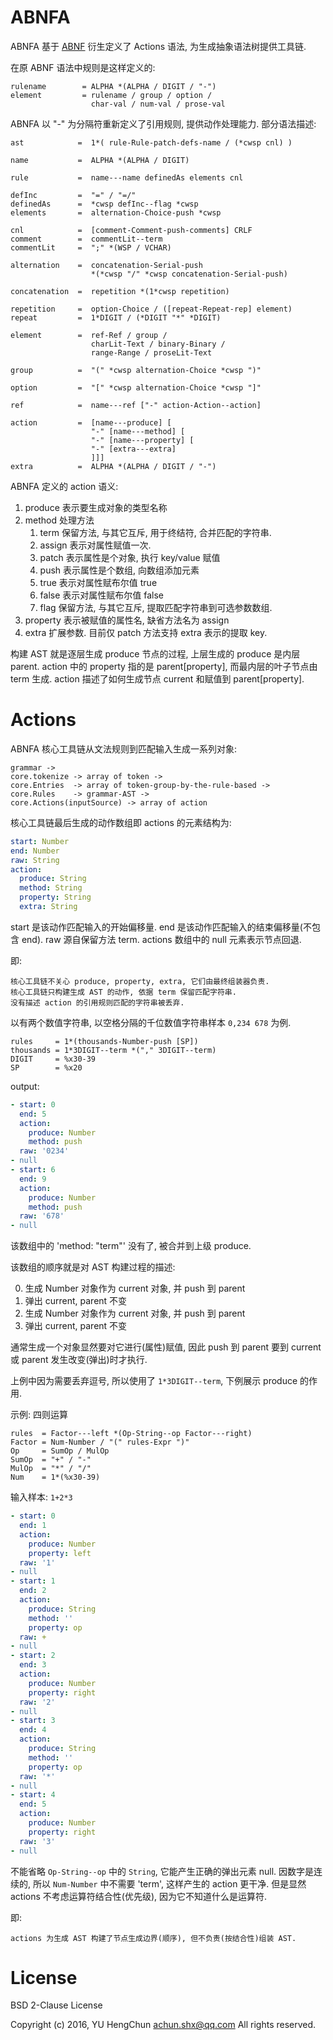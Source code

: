 # ABNFA

ABNFA 基于 [ABNF][] 衍生定义了 Actions 语法, 为生成抽象语法树提供工具链.

在原 ABNF 语法中规则是这样定义的:

```abnf
rulename        = ALPHA *(ALPHA / DIGIT / "-")
element         = rulename / group / option /
                  char-val / num-val / prose-val
```

ABNFA 以 "-" 为分隔符重新定义了引用规则, 提供动作处理能力. 部分语法描述:

```abnf
ast            =  1*( rule-Rule-patch-defs-name / (*cwsp cnl) )

name           =  ALPHA *(ALPHA / DIGIT)

rule           =  name---name definedAs elements cnl

defInc         =  "=" / "=/"
definedAs      =  *cwsp defInc--flag *cwsp
elements       =  alternation-Choice-push *cwsp

cnl            =  [comment-Comment-push-comments] CRLF
comment        =  commentLit--term
commentLit     =  ";" *(WSP / VCHAR)

alternation    =  concatenation-Serial-push
                  *(*cwsp "/" *cwsp concatenation-Serial-push)

concatenation  =  repetition *(1*cwsp repetition)

repetition     =  option-Choice / ([repeat-Repeat-rep] element)
repeat         =  1*DIGIT / (*DIGIT "*" *DIGIT)

element        =  ref-Ref / group /
                  charLit-Text / binary-Binary /
                  range-Range / proseLit-Text

group          =  "(" *cwsp alternation-Choice *cwsp ")"

option         =  "[" *cwsp alternation-Choice *cwsp "]"

ref            =  name---ref ["-" action-Action--action]

action         =  [name---produce] [
                  "-" [name---method] [
                  "-" [name---property] [
                  "-" [extra---extra]
                  ]]]
extra          =  ALPHA *(ALPHA / DIGIT / "-")
```

ABNFA 定义的 action 语义:

1. produce   表示要生成对象的类型名称
2. method    处理方法
    1. term      保留方法, 与其它互斥, 用于终结符, 合并匹配的字符串.
    2. assign    表示对属性赋值一次.
    3. patch     表示属性是个对象, 执行 key/value 赋值
    4. push      表示属性是个数组, 向数组添加元素
    5. true      表示对属性赋布尔值 true
    6. false     表示对属性赋布尔值 false
    7. flag      保留方法, 与其它互斥, 提取匹配字符串到可选参数数组.
3. property  表示被赋值的属性名, 缺省方法名为 assign
4. extra     扩展参数. 目前仅 patch 方法支持 extra 表示的提取 key.

构建 AST 就是逐层生成 produce 节点的过程, 上层生成的 produce 是内层 parent.
action 中的 property 指的是 parent[property], 而最内层的叶子节点由 term 生成.
action 描述了如何生成节点 current 和赋值到 parent[property].

# Actions

ABNFA 核心工具链从文法规则到匹配输入生成一系列对象:

    grammar ->
    core.tokenize -> array of token ->
    core.Entries  -> array of token-group-by-the-rule-based ->
    core.Rules    -> grammar-AST ->
    core.Actions(inputSource) -> array of action

核心工具链最后生成的动作数组即 actions 的元素结构为:

```yaml
start: Number
end: Number
raw: String
action:
  produce: String
  method: String
  property: String
  extra: String
```

start   是该动作匹配输入的开始偏移量.
end     是该动作匹配输入的结束偏移量(不包含 end).
raw     源自保留方法 term.
actions 数组中的 null 元素表示节点回退.

即:

    核心工具链不关心 produce, property, extra, 它们由最终组装器负责.
    核心工具链只构建生成 AST 的动作, 依据 term 保留匹配字符串.
    没有描述 action 的引用规则匹配的字符串被丢弃.

以有两个数值字符串, 以空格分隔的千位数值字符串样本 `0,234 678` 为例.

```abnf
rules     = 1*(thousands-Number-push [SP])
thousands = 1*3DIGIT--term *("," 3DIGIT--term)
DIGIT     = %x30-39
SP        = %x20
```

output:

```yaml
- start: 0
  end: 5
  action:
    produce: Number
    method: push
  raw: '0234'
- null
- start: 6
  end: 9
  action:
    produce: Number
    method: push
  raw: '678'
- null
```

该数组中的 'method: "term"' 没有了, 被合并到上级 produce.

该数组的顺序就是对 AST 构建过程的描述:

0. 生成 Number 对象作为 current 对象, 并 push 到 parent
1. 弹出 current, parent 不变
2. 生成 Number 对象作为 current 对象, 并 push 到 parent
3. 弹出 current, parent 不变

通常生成一个对象显然要对它进行(属性)赋值, 因此 push 到 parent 要到 current 或 parent 发生改变(弹出)时才执行.

上例中因为需要丢弃逗号, 所以使用了 `1*3DIGIT--term`, 下例展示 produce 的作用.

示例: 四则运算

```abnf
rules  = Factor---left *(Op-String--op Factor---right)
Factor = Num-Number / "(" rules-Expr ")"
Op     = SumOp / MulOp
SumOp  = "+" / "-"
MulOp  = "*" / "/"
Num    = 1*(%x30-39)
```

输入样本: `1+2*3`

```yaml
- start: 0
  end: 1
  action:
    produce: Number
    property: left
  raw: '1'
- null
- start: 1
  end: 2
  action:
    produce: String
    method: ''
    property: op
  raw: +
- null
- start: 2
  end: 3
  action:
    produce: Number
    property: right
  raw: '2'
- null
- start: 3
  end: 4
  action:
    produce: String
    method: ''
    property: op
  raw: '*'
- null
- start: 4
  end: 5
  action:
    produce: Number
    property: right
  raw: '3'
- null
```

不能省略 `Op-String--op` 中的 `String`, 它能产生正确的弹出元素 null.
因数字是连续的, 所以 `Num-Number` 中不需要 'term', 这样产生的 action 更干净.
但是显然 actions 不考虑运算符结合性(优先级), 因为它不知道什么是运算符.

即:

    actions 为生成 AST 构建了节点生成边界(顺序), 但不负责(按结合性)组装 AST.

# License

BSD 2-Clause License

Copyright (c) 2016, YU HengChun <achun.shx@qq.com>
All rights reserved.

[ABNF]: https://tools.ietf.org/html/rfc5234